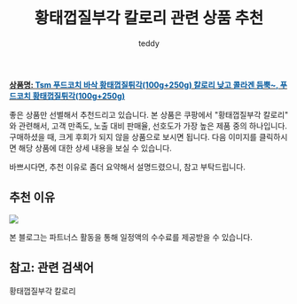 ﻿---
layout: post
title:  "황태껍질부각 칼로리 관련 상품 추천"
author: teddy
categories: [ 아이템 ]
tags: [황태껍질부각 칼로리]
image: https://static.coupangcdn.com/image/vendor_inventory/011b/24ee264c42835a1b23322aefebcc2a3cb19acc8479a4a5b9e29bdbb98e6d.jpg 
description: "쿠팡에서 황태껍질부각 칼로리 관련 상품으로 가장 고객 선호도가 높은 제품 중 하나입니다."
---

<a href="https://link.coupang.com/re/AFFSDP?lptag=AF8407795&pageKey=4609822166&itemId=5696494932&vendorItemId=72995315568&traceid=V0-153-4599af626feecb8a"><b>상품명: <font color='#01579B'>Tsm 푸드코치 바삭 황태껍질튀각(100g+250g) 칼로리 낮고 콜라겐 듬뿍~, 푸드코치 황태껍질튀각(100g+250g)</font></b></a>

좋은 상품만 선별해서 추천드리고 있습니다.
본 상품은 쿠팡에서 "황태껍질부각 칼로리" 와 관련해서, 고객 만족도, 노출 대비 판매율, 선호도가 가장 높은 제품 중의 하나입니다.
구매하셨을 때, 크게 후회가 되지 않을 상품으로 보시면 됩니다. 
다음 이미지를 클릭하시면 해당 상품에 대한 상세 내용을 보실 수 있습니다.

바쁘시다면, 추천 이유로 좀더 요약해서 설명드렸으니, 참고 부탁드립니다.

## 추천 이유 

<a href="https://link.coupang.com/re/AFFSDP?lptag=AF8407795&pageKey=4609822166&itemId=5696494932&vendorItemId=72995315568&traceid=V0-153-4599af626feecb8a"><img src="https://thumbnail7.coupangcdn.com/thumbnails/remote/q89/image/vendor_inventory/75bb/19d6f067a338f5c3759d1b22880f1b63983cc142bee05ff265a887b1dacb.jpg"></a> 

본 블로그는 파트너스 활동을 통해 일정액의 수수료를 제공받을 수 있습니다.

## 참고: 관련 검색어    
황태껍질부각 칼로리